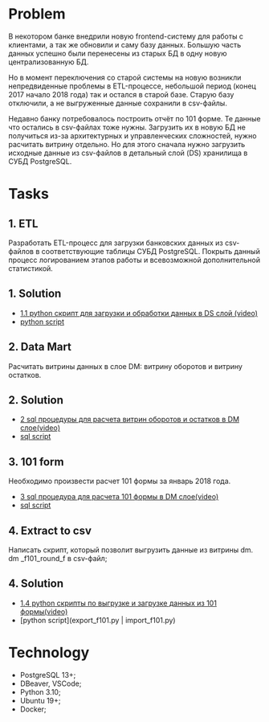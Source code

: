 # Problem
В некотором банке внедрили новую frontend-систему для работы с клиентами, а так же обновили и саму базу данных. Большую часть данных успешно были перенесены из старых БД в одну новую централизованную БД.  

Но в момент переключения со старой системы на новую возникли непредвиденные проблемы в ETL-процессе, небольшой период (конец 2017 начало 2018 года) так и остался в старой базе. Старую базу отключили, а не выгруженные данные сохранили в csv-файлы. 

Недавно банку потребовалось построить отчёт по 101 форме. Те данные что остались в csv-файлах тоже нужны. Загрузить их в новую БД не получиться из-за архитектурных и управленческих сложностей, нужно расчитать витрину отдельно. Но для этого сначала нужно загрузить исходные данные из csv-файлов в детальный слой (DS) хранилища в СУБД PostgreSQL.
# Tasks
## 1. ETL
Разработать ETL-процесс для загрузки банковских данных из csv-файлов в соответствующие таблицы СУБД PostgreSQL. Покрыть данный процесс логированием этапов работы и всевозможной дополнительной статистикой.
## 1. Solution
- [1.1 python скрипт для загрузки и обработки данных в DS слой (video)](https://disk.yandex.ru/d/pLCTm5upGyvuGA/project_work_1_1.mkv)
- [python script](/etl_pipeline.py)

## 2. Data Mart
Расчитать витрины данных в слое DM: витрину оборотов и витрину остатков.
## 2. Solution
- [2 sql процедуры для расчета витрин оборотов и остатков в DM слое(video)](https://disk.yandex.ru/d/pLCTm5upGyvuGA/project_work_1_2.mkv)
- [sql script](/sql_scripts/acc_turnover_balance.sql)

## 3. 101 form
Необходимо произвести расчет 101 формы за январь 2018 года.
- [3 sql процедура для расчета 101 формы в DM слое(video)](https://disk.yandex.ru/i/y94fISmyNbKOXQ)
- [sql script](/sql_scripts/f101_round.sql)

## 4. Extract to csv
Написать скрипт, который позволит выгрузить данные из витрины dm. dm _f101_round_f в csv-файл;
## 4. Solution
- [1.4 python скрипты по выгрузке и загрузке данных из 101 формы(video)](https://disk.yandex.ru/i/37o3xbgL4_lkfA)
- [python script](export_f101.py | import_f101.py)

# Technology
- PostgreSQL 13+;
- DBeaver, VSCode;
- Python 3.10;
- Ubuntu 19+;
- Docker;

